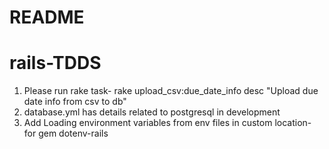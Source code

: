 # README


# rails-TDDS
 1. Please run rake task- rake upload_csv:due_date_info
 desc "Upload due date info from csv to db"
 2. database.yml has details related to postgresql in development
 3. Add Loading environment variables from env files in custom location- for gem dotenv-rails
